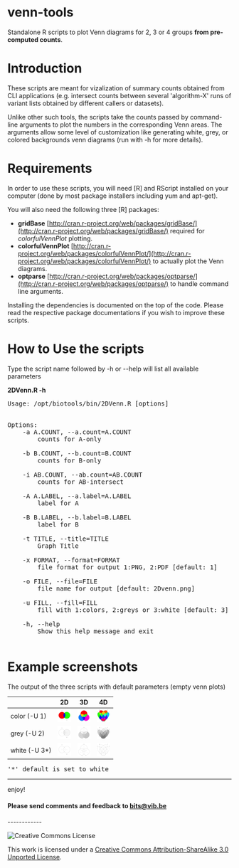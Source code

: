 venn-tools
==========

Standalone R scripts to plot Venn diagrams for 2, 3 or 4 groups **from pre-computed counts**.

# Introduction

These scripts are meant for vizalization of summary counts obtained from CLI applications (e.g. intersect counts between several 'algorithm-X' runs of variant lists obtained by different callers or datasets). 

Unlike other such tools, the scripts take the counts passed by command-line arguments to plot the numbers in the corresponding Venn areas. The arguments allow some level of customization like generating white, grey, or colored backgrounds venn diagrams (run with -h for more details).

# Requirements

In order to use these scripts, you will need [R] and RScript installed on your computer (done by most package installers including yum and apt-get).

You will also need the following three [R] packages:

* **gridBase** [http://cran.r-project.org/web/packages/gridBase/](http://cran.r-project.org/web/packages/gridBase/) required for *colorfulVennPlot* plotting.
* **colorfulVennPlot** [http://cran.r-project.org/web/packages/colorfulVennPlot/](http://cran.r-project.org/web/packages/colorfulVennPlot/) to actually plot the Venn diagrams.
* **optparse** [http://cran.r-project.org/web/packages/optparse/](http://cran.r-project.org/web/packages/optparse/) to handle command line arguments.

Installing the dependencies is documented on the top of the code. Please read the respective package documentations if you wish to improve these scripts.

# How to Use the scripts

Type the script name followed by -h or --help will list all available parameters

**2DVenn.R -h**
<pre>
Usage: /opt/biotools/bin/2DVenn.R [options]


Options:
	-a A.COUNT, --a.count=A.COUNT
		counts for A-only

	-b B.COUNT, --b.count=B.COUNT
		counts for B-only

	-i AB.COUNT, --ab.count=AB.COUNT
		counts for AB-intersect

	-A A.LABEL, --a.label=A.LABEL
		label for A

	-B B.LABEL, --b.label=B.LABEL
		label for B

	-t TITLE, --title=TITLE
		Graph Title

	-x FORMAT, --format=FORMAT
		file format for output 1:PNG, 2:PDF [default: 1]

	-o FILE, --file=FILE
		file name for output [default: 2Dvenn.png]

	-u FILL, --fill=FILL
		fill with 1:colors, 2:greys or 3:white [default: 3]

	-h, --help
		Show this help message and exit

</pre>

# Example screenshots

The output of the three scripts with default parameters (empty venn plots)

|               | 2D  | 3D  | 4D  |
|---------------|-----|-----|-----|
| color (-U 1)  | <img src="pictures/2Dvenn_color.png?raw=true" alt="2D color" style="width: 30px;"/> | <img src="pictures/3Dvenn_color.png?raw=true" alt="3D color" style="width: 30px;"/> | <img src="pictures/4Dvenn_color.png?raw=true" alt="4D color" style="width: 30px;"/> |
| grey (-U 2)   | <img src="pictures/2Dvenn_grey.png?raw=true" alt="2D grey" style="width: 30px;"/> | <img src="pictures/3Dvenn_grey.png?raw=true" alt="3D grey" style="width: 30px;"/> | <img src="pictures/4Dvenn_grey.png?raw=true" alt="4D grey" style="width: 30px;"/> |
| white (-U 3*) | <img src="pictures/2Dvenn_white.png?raw=true" alt="2D white" style="width: 30px;"/> | <img src="pictures/3Dvenn_white.png?raw=true" alt="3D white" style="width: 30px;"/> | <img src="pictures/4Dvenn_white.png?raw=true" alt="4D white" style="width: 30px;"/> |
<pre>'*' default is set to white</pre>
------------
enjoy!

<h4>Please send comments and feedback to <a href="mailto:sbits@vib.be">bits@vib.be</a></h4>
------------

![Creative Commons License](http://i.creativecommons.org/l/by-sa/3.0/88x31.png?raw=true)

This work is licensed under a [Creative Commons Attribution-ShareAlike 3.0 Unported License](http://creativecommons.org/licenses/by-sa/3.0/).
